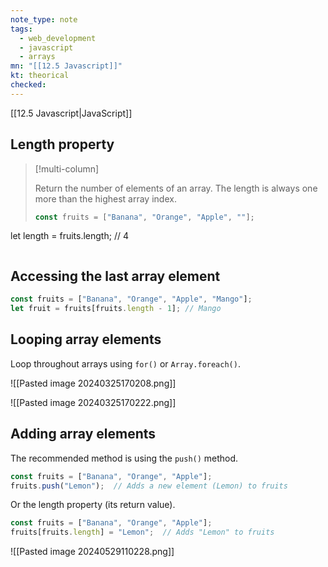 ```yaml
---
note_type: note
tags:
  - web_development
  - javascript
  - arrays
mn: "[[12.5 Javascript]]"
kt: theorical
checked: 
---
```

[[12.5 Javascript|JavaScript]]

## Length property
>[!multi-column]
>
>Return the number of elements of an array.  The length is always one more than the highest array index. 
>
>```javascript
>const fruits = ["Banana", "Orange", "Apple", ""];
let length = fruits.length; // 4
>```

## Accessing the last array element
```javascript
const fruits = ["Banana", "Orange", "Apple", "Mango"];
let fruit = fruits[fruits.length - 1]; // Mango
```
## Looping array elements
Loop throughout arrays using `for()` or `Array.foreach()`. 

![[Pasted image 20240325170208.png]]

![[Pasted image 20240325170222.png]]
## Adding array elements
The recommended method is using the `push()` method. 

```javascript
const fruits = ["Banana", "Orange", "Apple"];
fruits.push("Lemon");  // Adds a new element (Lemon) to fruits 
```

Or the length property (its return value).

```javascript
const fruits = ["Banana", "Orange", "Apple"];
fruits[fruits.length] = "Lemon";  // Adds "Lemon" to fruits 
```

![[Pasted image 20240529110228.png]]